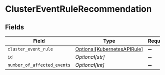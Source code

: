 # ClusterEventRuleRecommendation


## Fields

| Field                                                                   | Type                                                                    | Required                                                                | Description                                                             |
| ----------------------------------------------------------------------- | ----------------------------------------------------------------------- | ----------------------------------------------------------------------- | ----------------------------------------------------------------------- |
| `cluster_event_rule`                                                    | [Optional[KubernetesAPIRule]](../../models/shared/kubernetesapirule.md) | :heavy_minus_sign:                                                      | N/A                                                                     |
| `id`                                                                    | *Optional[str]*                                                         | :heavy_minus_sign:                                                      | N/A                                                                     |
| `number_of_affected_events`                                             | *Optional[int]*                                                         | :heavy_minus_sign:                                                      | N/A                                                                     |